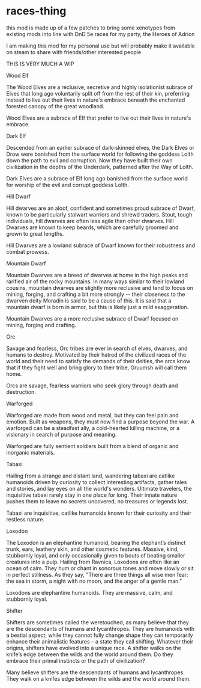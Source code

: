 # races-thing

this mod is made up of a few patches to bring some xenotypes from existing mods into line with DnD 5e races for my party, the Heroes of Adrion

I am making this mod for my personal use but will probably make it available on steam to share with friends/other interested people

THIS IS VERY MUCH A WIP


Wood Elf

The Wood Elves are a reclusive, secretive and highly isolationist subrace of Elves that long ago voluntarily split off from the rest of their kin, preferring instead to live out their lives in nature's embrace beneath the enchanted forested canopy of the great woodland.

Wood Elves are a subrace of Elf that prefer to live out their lives in nature's embrace.

Dark Elf

Descended from an earlier subrace of dark-skinned elves, the Dark Elves or Drow were banished from the surface world for following the goddess Lolth down the path to evil and corruption. Now they have built their own civilization in the depths of the Underdark, patterned after the Way of Lolth. 

Dark Elves are a subrace of Elf long ago banished from the surface world for worship of the evil and corrupt goddess Lolth.

Hill Dwarf

Hill dwarves are an aloof, confident and sometimes proud subrace of Dwarf, known to be particularly stalwart warriors and shrewd traders. Stout, tough individuals, hill dwarves are often less agile than other dwarves. Hill Dwarves are known to keep beards, which are carefully groomed and grown to great lengths.

Hill Dwarves are a lowland subrace of Dwarf known for their robustness and combat prowess. 

Mountain Dwarf

Mountain Dwarves are a breed of dwarves at home in the high peaks and rarified air of the rocky mountains. In many ways similar to their lowland cousins, mountain dwarves are slightly more reclusive and tend to focus on mining, forging, and crafting a bit more strongly -- their closeness to the dwarven deity Moradin is said to be a cause of this. It is said that a mountain dwarf is born in armor, but this is likely just a mild exaggeration.

Mountain Dwarves are a more reclusive subrace of Dwarf focused on mining, forging and crafting.

Orc

Savage and fearless, Orc tribes are ever in search of elves, dwarves, and humans to destroy. Motivated by their hatred of the civilized races of the world and their need to satisfy the demands of their deities, the orcs know that if they fight well and bring glory to their tribe, Gruumsh will call them home.

Orcs are savage, fearless warriors who seek glory through death and destruction.

Warforged

Warforged are made from wood and metal, but they can feel pain and emotion. Built as weapons, they must now find a purpose beyond the war. A warforged can be a steadfast ally, a cold-hearted killing machine, or a visionary in search of purpose and meaning.

Warforged are fully sentient soldiers built from a blend of organic and inorganic materials.

Tabaxi

Hailing from a strange and distant land, wandering tabaxi are catlike humanoids driven by curiosity to collect interesting artifacts, gather tales and stories, and lay eyes on all the world's wonders. Ultimate travelers, the inquisitive tabaxi rarely stay in one place for long. Their innate nature pushes them to leave no secrets uncovered, no treasures or legends lost.

Tabaxi are inquisitive, catlike humanoids known for their curiosity and their restless nature.

Loxodon

The Loxodon is an elephantine humanoid, bearing the elephant’s distinct trunk, ears, leathery skin, and other cosmetic features. Massive, kind, stubbornly loyal, and only occasionally given to bouts of beating smaller creatures into a pulp. Hailing from Ravnica, Loxodons are often like an ocean of calm. They hum or chant in sonorous tones and move slowly or sit in perfect stillness. As they say, "There are three things all wise men fear: the sea in storm, a night with no moon, and the anger of a gentle man."

Loxodons are elephantine humanoids. They are massive, calm, and stubbornly loyal.


Shifter

Shifters are sometimes called the weretouched, as many believe that they are the descendants of humans and lycanthropes. They are humanoids with a bestial aspect; while they cannot fully change shape they can temporarily enhance their animalistic features – a state they call shifting. Whatever their origins, shifters have evolved into a unique race. A shifter walks on the knife’s edge between the wilds and the world around them. Do they embrace their primal instincts or the path of civilization?

Many believe shifters are the descendants of humans and lycanthropes. They walk on a knifes edge between the wilds and the world around them.
